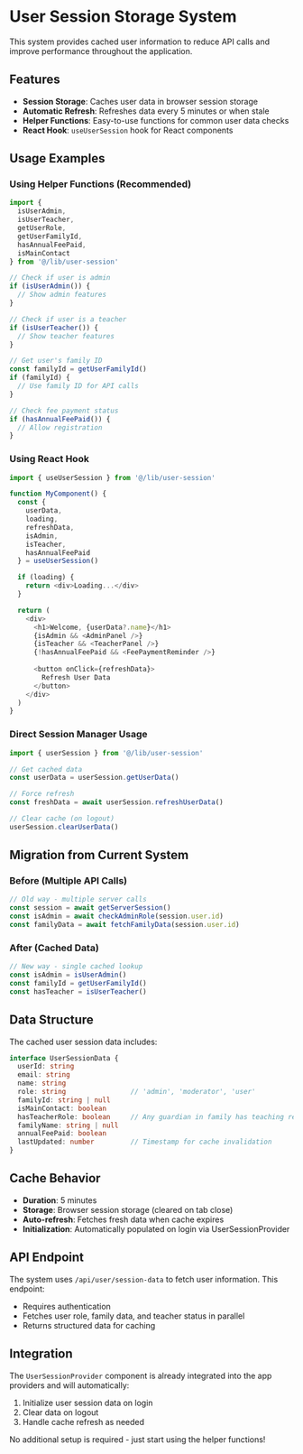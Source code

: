 # User Session Storage System

This system provides cached user information to reduce API calls and improve performance throughout the application.

## Features

- **Session Storage**: Caches user data in browser session storage
- **Automatic Refresh**: Refreshes data every 5 minutes or when stale
- **Helper Functions**: Easy-to-use functions for common user data checks
- **React Hook**: `useUserSession` hook for React components

## Usage Examples

### Using Helper Functions (Recommended)

```typescript
import { 
  isUserAdmin, 
  isUserTeacher, 
  getUserRole, 
  getUserFamilyId,
  hasAnnualFeePaid,
  isMainContact 
} from '@/lib/user-session'

// Check if user is admin
if (isUserAdmin()) {
  // Show admin features
}

// Check if user is a teacher
if (isUserTeacher()) {
  // Show teacher features
}

// Get user's family ID
const familyId = getUserFamilyId()
if (familyId) {
  // Use family ID for API calls
}

// Check fee payment status
if (hasAnnualFeePaid()) {
  // Allow registration
}
```

### Using React Hook

```typescript
import { useUserSession } from '@/lib/user-session'

function MyComponent() {
  const { 
    userData, 
    loading, 
    refreshData, 
    isAdmin, 
    isTeacher, 
    hasAnnualFeePaid 
  } = useUserSession()

  if (loading) {
    return <div>Loading...</div>
  }

  return (
    <div>
      <h1>Welcome, {userData?.name}</h1>
      {isAdmin && <AdminPanel />}
      {isTeacher && <TeacherPanel />}
      {!hasAnnualFeePaid && <FeePaymentReminder />}
      
      <button onClick={refreshData}>
        Refresh User Data
      </button>
    </div>
  )
}
```

### Direct Session Manager Usage

```typescript
import { userSession } from '@/lib/user-session'

// Get cached data
const userData = userSession.getUserData()

// Force refresh
const freshData = await userSession.refreshUserData()

// Clear cache (on logout)
userSession.clearUserData()
```

## Migration from Current System

### Before (Multiple API Calls)
```typescript
// Old way - multiple server calls
const session = await getServerSession()
const isAdmin = await checkAdminRole(session.user.id)
const familyData = await fetchFamilyData(session.user.id)
```

### After (Cached Data)
```typescript
// New way - single cached lookup
const isAdmin = isUserAdmin()
const familyId = getUserFamilyId()
const hasTeacher = isUserTeacher()
```

## Data Structure

The cached user session data includes:

```typescript
interface UserSessionData {
  userId: string
  email: string
  name: string
  role: string                // 'admin', 'moderator', 'user'
  familyId: string | null
  isMainContact: boolean
  hasTeacherRole: boolean     // Any guardian in family has teaching requests for the current active session
  familyName: string | null
  annualFeePaid: boolean
  lastUpdated: number         // Timestamp for cache invalidation
}
```

## Cache Behavior

- **Duration**: 5 minutes
- **Storage**: Browser session storage (cleared on tab close)
- **Auto-refresh**: Fetches fresh data when cache expires
- **Initialization**: Automatically populated on login via UserSessionProvider

## API Endpoint

The system uses `/api/user/session-data` to fetch user information. This endpoint:

- Requires authentication
- Fetches user role, family data, and teacher status in parallel
- Returns structured data for caching

## Integration

The `UserSessionProvider` component is already integrated into the app providers and will automatically:

1. Initialize user session data on login
2. Clear data on logout  
3. Handle cache refresh as needed

No additional setup is required - just start using the helper functions!